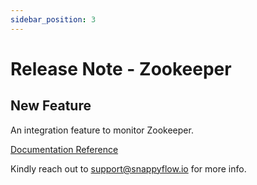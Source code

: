 ```yaml
---
sidebar_position: 3 
---
```

# Release Note - Zookeeper

## New Feature

An integration feature to monitor Zookeeper.

[Documentation Reference](/docs/sidebar-sf-selfhosted-turbo/Integrations/zookeeper)

Kindly reach out to [support@snappyflow.io](mailto:support@snappyflow.io) for more info.
